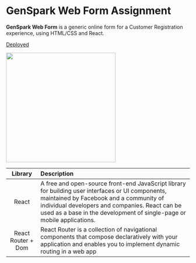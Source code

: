 # GenSpark Web Form Assignment


**GenSpark Web Form** is a generic online form for a Customer Registration experience, using HTML/CSS and React.

[Deployed](https://xicaz.github.io/genspark-webform/)




<img style="margin=" src="https://i.imgur.com/bI69BCy.png" width="300" >


|     Library      | Description                                |
| :--------------: | :----------------------------------------- |
|      React       | A free and open-source front-end JavaScript library for building user interfaces or UI components, maintained by Facebook and a community of individual developers and companies. React can be used as a base in the development of single-page or mobile applications.  |
|   React Router + Dom  | React Router is a collection of navigational components that compose declaratively with your application and enables you to implement dynamic routing in a web app |